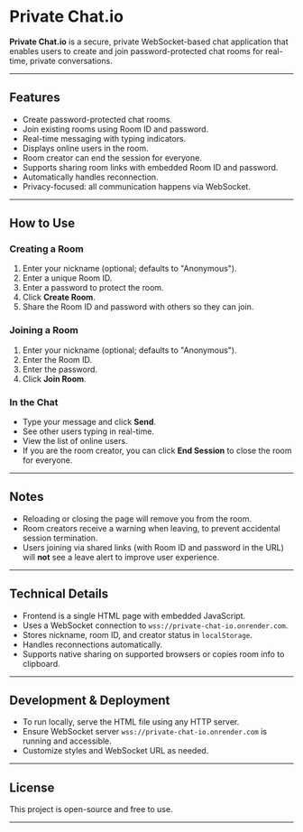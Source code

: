 # Private Chat.io

**Private Chat.io** is a secure, private WebSocket-based chat application that enables users to create and join password-protected chat rooms for real-time, private conversations.

---

## Features

- Create password-protected chat rooms.
- Join existing rooms using Room ID and password.
- Real-time messaging with typing indicators.
- Displays online users in the room.
- Room creator can end the session for everyone.
- Supports sharing room links with embedded Room ID and password.
- Automatically handles reconnection.
- Privacy-focused: all communication happens via WebSocket.

---

## How to Use

### Creating a Room

1. Enter your nickname (optional; defaults to "Anonymous").
2. Enter a unique Room ID.
3. Enter a password to protect the room.
4. Click **Create Room**.
5. Share the Room ID and password with others so they can join.

### Joining a Room

1. Enter your nickname (optional; defaults to "Anonymous").
2. Enter the Room ID.
3. Enter the password.
4. Click **Join Room**.

### In the Chat

- Type your message and click **Send**.
- See other users typing in real-time.
- View the list of online users.
- If you are the room creator, you can click **End Session** to close the room for everyone.

---

## Notes

- Reloading or closing the page will remove you from the room.
- Room creators receive a warning when leaving, to prevent accidental session termination.
- Users joining via shared links (with Room ID and password in the URL) will **not** see a leave alert to improve user experience.

---

## Technical Details

- Frontend is a single HTML page with embedded JavaScript.
- Uses a WebSocket connection to `wss://private-chat-io.onrender.com`.
- Stores nickname, room ID, and creator status in `localStorage`.
- Handles reconnections automatically.
- Supports native sharing on supported browsers or copies room info to clipboard.

---

## Development & Deployment

- To run locally, serve the HTML file using any HTTP server.
- Ensure WebSocket server `wss://private-chat-io.onrender.com` is running and accessible.
- Customize styles and WebSocket URL as needed.

---

## License

This project is open-source and free to use.

---
